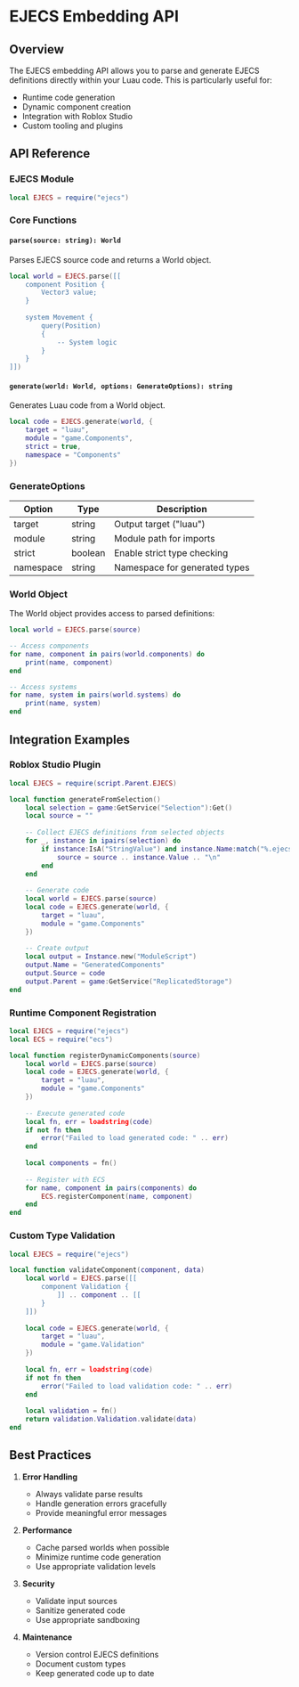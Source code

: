 # EJECS Embedding API

## Overview

The EJECS embedding API allows you to parse and generate EJECS definitions directly within your Luau code. This is particularly useful for:
- Runtime code generation
- Dynamic component creation
- Integration with Roblox Studio
- Custom tooling and plugins

## API Reference

### EJECS Module

```lua
local EJECS = require("ejecs")
```

### Core Functions

#### `parse(source: string): World`
Parses EJECS source code and returns a World object.

```lua
local world = EJECS.parse([[
    component Position {
        Vector3 value;
    }
    
    system Movement {
        query(Position)
        {
            -- System logic
        }
    }
]])
```

#### `generate(world: World, options: GenerateOptions): string`
Generates Luau code from a World object.

```lua
local code = EJECS.generate(world, {
    target = "luau",
    module = "game.Components",
    strict = true,
    namespace = "Components"
})
```

### GenerateOptions

| Option | Type | Description |
|--------|------|-------------|
| target | string | Output target ("luau") |
| module | string | Module path for imports |
| strict | boolean | Enable strict type checking |
| namespace | string | Namespace for generated types |

### World Object

The World object provides access to parsed definitions:

```lua
local world = EJECS.parse(source)

-- Access components
for name, component in pairs(world.components) do
    print(name, component)
end

-- Access systems
for name, system in pairs(world.systems) do
    print(name, system)
end
```

## Integration Examples

### Roblox Studio Plugin

```lua
local EJECS = require(script.Parent.EJECS)

local function generateFromSelection()
    local selection = game:GetService("Selection"):Get()
    local source = ""
    
    -- Collect EJECS definitions from selected objects
    for _, instance in ipairs(selection) do
        if instance:IsA("StringValue") and instance.Name:match("%.ejecs$") then
            source = source .. instance.Value .. "\n"
        end
    end
    
    -- Generate code
    local world = EJECS.parse(source)
    local code = EJECS.generate(world, {
        target = "luau",
        module = "game.Components"
    })
    
    -- Create output
    local output = Instance.new("ModuleScript")
    output.Name = "GeneratedComponents"
    output.Source = code
    output.Parent = game:GetService("ReplicatedStorage")
end
```

### Runtime Component Registration

```lua
local EJECS = require("ejecs")
local ECS = require("ecs")

local function registerDynamicComponents(source)
    local world = EJECS.parse(source)
    local code = EJECS.generate(world, {
        target = "luau",
        module = "game.Components"
    })
    
    -- Execute generated code
    local fn, err = loadstring(code)
    if not fn then
        error("Failed to load generated code: " .. err)
    end
    
    local components = fn()
    
    -- Register with ECS
    for name, component in pairs(components) do
        ECS.registerComponent(name, component)
    end
end
```

### Custom Type Validation

```lua
local EJECS = require("ejecs")

local function validateComponent(component, data)
    local world = EJECS.parse([[
        component Validation {
            ]] .. component .. [[
        }
    ]])
    
    local code = EJECS.generate(world, {
        target = "luau",
        module = "game.Validation"
    })
    
    local fn, err = loadstring(code)
    if not fn then
        error("Failed to load validation code: " .. err)
    end
    
    local validation = fn()
    return validation.Validation.validate(data)
end
```

## Best Practices

1. **Error Handling**
   - Always validate parse results
   - Handle generation errors gracefully
   - Provide meaningful error messages

2. **Performance**
   - Cache parsed worlds when possible
   - Minimize runtime code generation
   - Use appropriate validation levels

3. **Security**
   - Validate input sources
   - Sanitize generated code
   - Use appropriate sandboxing

4. **Maintenance**
   - Version control EJECS definitions
   - Document custom types
   - Keep generated code up to date 